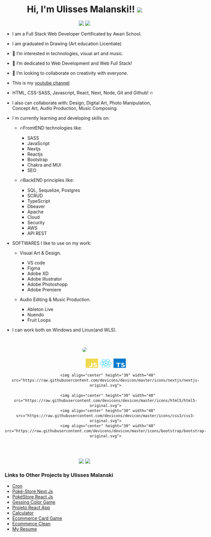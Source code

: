 
<div align="center">
 
<h1 align="center"><b>Hi, I'm Ulisses Malanski!! <img src="https://media.giphy.com/media/hvRJCLFzcasrR4ia7z/giphy.gif" width="25px"></b></h1>
<img height="180em" src="https://github-readme-stats.vercel.app/api?username=malanski&show_icons=true&theme=dark&include_all_commits=true&count_private=true">  
<img height="180em" src="https://github-readme-stats.vercel.app/api/top-langs/?username=malanski&layout=compact&langs_count=7&theme=radical">
</div>

- I am a Full Stack Web Developer Certificated by Awari School.
- I am graduated in Drawing (Art education Licentiate)
- 👀 I’m interested in technologies, visual art and music.  
- 🌱 I’m dedicated to Web Development and Web Full Stack!
- 💞️ I’m looking to collaborate on creativity with everyone. 
- This is my [youtube channel](https://www.youtube.com/channel/UCMO8be295Zay2OajfewJpMA) 
- HTML, CSS-SASS, Javascript, React, Next, Node, Git and Github! 🔥
- I also can collaborate with: Design, Digital Art, Photo Manipulation, Concept Art, Audio Production, Music Composing.
- I`m currently learning and developing skills on:
  * 🔥FromtEND technologies like:
     - SASS
     - JavaScript
     - Nextjs
     - Reactjs
     - Bootstrap
     - Chakra and MUI
     - SEO 
   
  * 🔥BackEND principles like:
     - SQL, Sequelize, Postgres
     - SCRUD
     - TypeScript
     - Dbeaver
     - Apache
     - Cloud
     - Security
     - AWS
     - API REST  
      
- SOFTWARES I like to use on my work:
  * Visual Art & Design.
      - VS code
      - Figma
      - Adobe XD
      - Adobe Illustrator
      - Adobe Photoshopp
      - Adobe Premiere  
     
  * Audio Editing & Music Production.
      - Ableton Live
      - Nuendo
      - Fruit Loops 
- I can work both on Windows and Linux(and WLS).   
          

<!---
TypeScript, C / C ++ / C #, .NET, Ruby, Angular, Java, Phyton
--->
##
<br>

<div align="center">
    <a href="https://www.facebook.com/ulisses.malanski/">
      <img height="180" style="border-radius: 50px;" src="https://lastfm.freetls.fastly.net/i/u/770x0/2d81602ce3cb43378ddf0d57407d9738.jpg#2d81602ce3cb43378ddf0d57407d9738">
     
</div>
  <div align="center" style="display: inline-block;"> <br>
      <img align="center" height="30" width="40" src="https://raw.githubusercontent.com/devicons/devicon/master/icons/javascript/javascript-plain.svg">
      <img align="center" height="30" width="40" src="https://raw.githubusercontent.com/devicons/devicon/master/icons/react/react-original.svg">
      <img align="center" height="30" width="40" src="https://raw.githubusercontent.com/devicons/devicon/master/icons/typescript/typescript-plain.svg">
   
      <img align="center" height="30" width="40" src="https://raw.githubusercontent.com/devicons/devicon/master/icons/nextjs/nextjs-original.svg">
   
      <img align="center" height="30" width="40" src="https://raw.githubusercontent.com/devicons/devicon/master/icons/html5/html5-original.svg">
      <img align="center" height="30" width="40" src="https://raw.githubusercontent.com/devicons/devicon/master/icons/css3/css3-original.svg">
      <img align="center" height="30" width="40" src="https://raw.githubusercontent.com/devicons/devicon/master/icons/bootstrap/bootstrap-original.svg">
   
  </div>
  
  ##
 <br> 
<div align="center">
      <a href="www.linkedin.com/in/ulisses-malanski/" target="_blank"><img src="https://img.shields.io/badge/LinkedIn-0077B5?style=for-the-badge&logo=linkedin&logoColor=white" target="_blank"></a>
      <a href="https://www.instagram.com/ulissesmalanski_tattoo/" target="_blank"><img src="https://img.shields.io/badge/Instagram-E4405F?style=for-the-badge&logo=instagram&logoColor=white" target="_blank"></a>
 </div>
  
### Links to Other Projects by Ulisses Malanski<br>  
 
- <a href="https://malanski.github.io/cron/" target="_blank">Cron</a>  
- <a href="https://poke-store-next.vercel.app//" target="_blank">Poké-Store Next Js</a>
- <a href="https://malanski.github.io/pokestore-react/" target="_blank">PokéStore React Js</a>  
- <a href="https://malanski.github.io/GessingColorGame/" target="_blank">Gessing Color Game</a>
- <a href="https://malanski.github.io/projeto-react-app2/" target="_blank">Projeto React App</a>
- <a href="https://malanski.github.io/CalculatorX/" title="JavaScript study Calculator">Calculator</a>  
- <a href="https://malanski.github.io/pokeLoja2/" title="My Firts project">Ecommerce Card Game</a>  
- <a href="https://malanski.github.io/Poke-Loja-3/" title="A different approach ">Ecommerce Clean</a>  
- <a href="https://malanski.github.io/MyResume/" title="A short personal Resume">My Resume</a>  
            
